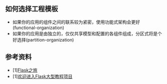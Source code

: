 ## 如何选择工程模板
- 如果你的应用的组件之间的联系较为紧密，使用功能式架构会更好(functional-organization)
- 如果你的应用是由独立的，仅仅共享模型和配置的各组件组成，分区式将是个好选择(partition-organization)

## 参考资料
- [1][Flask之旅](https://spacewander.github.io/explore-flask-zh/index.html)
- [1][欢迎进入Flask大型教程项目](http://www.pythondoc.com/flask-mega-tutorial)
